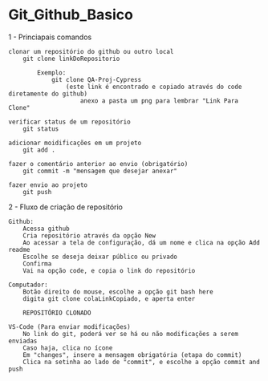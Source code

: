 # Git_Github_Basico

1 - Princiapais comandos 

    clonar um repositório do github ou outro local
        git clone linkDoRepositorio

            Exemplo:
                git clone QA-Proj-Cypress
                    (este link é encontrado e copiado através do code diretamente do github)
                        anexo a pasta um png para lembrar "Link Para Clone"

    verificar status de um repositório
        git status

    adicionar moidificações em um projeto
        git add .

    fazer o comentário anterior ao envio (obrigatório)
        git commit -m "mensagem que desejar anexar"

    fazer envio ao projeto
        git push

2 - Fluxo de criação de repositório

    Github:
        Acessa github
        Cria repositório através da opção New
        Ao acessar a tela de configuração, dá um nome e clica na opção Add readme
        Escolhe se deseja deixar público ou privado
        Confirma
        Vai na opção code, e copia o link do repositório

    Computador:
        Botão direito do mouse, escolhe a opção git bash here
        digita git clone colaLinkCopiado, e aperta enter

        REPOSITÓRIO CLONADO

    VS-Code (Para enviar modificações)
        No link do git, poderá ver se há ou não modificações a serem enviadas
        Caso haja, clica no ícone
        Em "changes", insere a mensagem obrigatória (etapa do commit)
        Clica na setinha ao lado de "commit", e escolhe a opção commit and push

